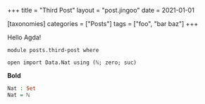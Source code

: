 +++
title = "Third Post"
layout = "post.jingoo"
date = 2021-01-01

[taxonomies]
categories = ["Posts"]
tags = ["foo", "bar baz"]
+++

Hello Agda!

```
module posts.third-post where

open import Data.Nat using (ℕ; zero; suc)
```

**Bold**

```agda
Nat : Set
Nat = ℕ
```
